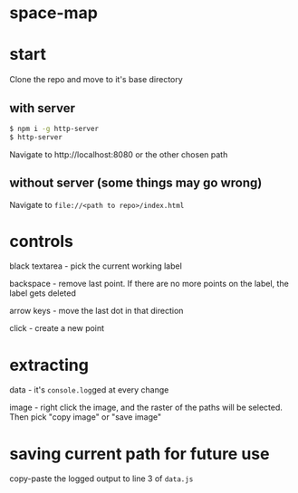# space-map

# start

Clone the repo and move to it's base directory

## with server

```bash
$ npm i -g http-server
$ http-server
```

Navigate to http://localhost:8080 or the other chosen path

## without server (some things may go wrong)

Navigate to `file://<path to repo>/index.html`

# controls

black textarea - pick the current working label 

backspace - remove last point. If there are no more points on the label, the label gets deleted

arrow keys - move the last dot in that direction

click - create a new point

# extracting

data - it's `console.log`ged at every change

image - right click the image, and the raster of the paths will be selected. Then pick "copy image" or "save image"

# saving current path for future use

copy-paste the logged output to line 3 of `data.js`
